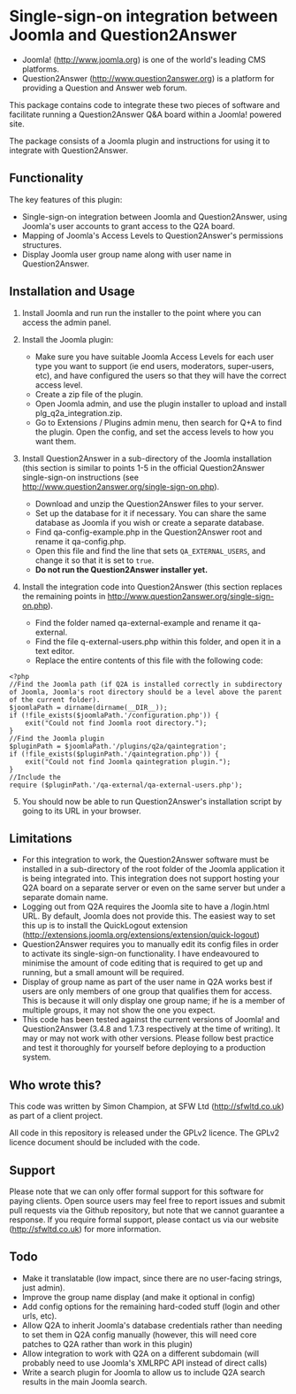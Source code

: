Single-sign-on integration between Joomla and Question2Answer
=============================================================

* Joomla! (http://www.joomla.org) is one of the world's leading CMS platforms.
* Question2Answer (http://www.question2answer.org) is a platform for providing a Question and Answer web forum.

This package contains code to integrate these two pieces of software and facilitate running a Question2Answer Q&A board within a Joomla! powered site.

The package consists of a Joomla plugin and instructions for using it to integrate with Question2Answer.


Functionality
-------------

The key features of this plugin:

* Single-sign-on integration between Joomla and Question2Answer, using Joomla's user accounts to grant access to the Q2A board.
* Mapping of Joomla's Access Levels to Question2Answer's permissions structures.
* Display Joomla user group name along with user name in Question2Answer.


Installation and Usage
----------------------

1. Install Joomla and run run the installer to the point where you can access the admin panel.

2. Install the Joomla plugin:
   * Make sure you have suitable Joomla Access Levels for each user type you want to support (ie end users, moderators, super-users, etc), and have configured the users so that they will have the correct access level.
   * Create a zip file of the plugin.
   * Open Joomla admin, and use the plugin installer to upload and install plg_q2a_integration.zip.
   * Go to Extensions / Plugins admin menu, then search for Q+A to find the plugin. Open the config, and set the access levels to how you want them.

3. Install Question2Answer in a sub-directory of the Joomla installation (this section is similar to points 1-5 in the official Question2Answer single-sign-on instructions (see http://www.question2answer.org/single-sign-on.php).
   * Download and unzip the Question2Answer files to your server.
   * Set up the database for it if necessary. You can share the same database as Joomla if you wish or create a separate database.
   * Find qa-config-example.php in the Question2Answer root and rename it qa-config.php.
   * Open this file and find the line that sets ```QA_EXTERNAL_USERS```, and change it so that it is set to ```true```.
   * **Do not run the Question2Answer installer yet.**

4. Install the integration code into Question2Answer (this section replaces the remaining points in http://www.question2answer.org/single-sign-on.php).
   * Find the folder named qa-external-example and rename it qa-external.
   * Find the file q-external-users.php within this folder, and open it in a text editor.
   * Replace the entire contents of this file with the following code:

```
<?php
//Find the Joomla path (if Q2A is installed correctly in subdirectory of Joomla, Joomla's root directory should be a level above the parent of the current folder).
$joomlaPath = dirname(dirname(__DIR__));
if (!file_exists($joomlaPath.'/configuration.php')) {
    exit("Could not find Joomla root directory.");
}
//Find the Joomla plugin
$pluginPath = $joomlaPath.'/plugins/q2a/qaintegration';
if (!file_exists($pluginPath.'/qaintegration.php')) {
    exit("Could not find Joomla qaintegration plugin.");
}
//Include the 
require ($pluginPath.'/qa-external/qa-external-users.php');
```

5. You should now be able to run Question2Answer's installation script by going to its URL in your browser.


Limitations
-----------

* For this integration to work, the Question2Answer software must be installed in a sub-directory of the root folder of the Joomla application it is being integrated into. This integration does not support hosting your Q2A board on a separate server or even on the same server but under a separate domain name.
* Logging out from Q2A requires the Joomla site to have a /login.html URL. By default, Joomla does not provide this. The easiest way to set this up is to install the QuickLogout extension (http://extensions.joomla.org/extensions/extension/quick-logout)
* Question2Answer requires you to manually edit its config files in order to activate its single-sign-on functionality. I have endeavoured to minimise the amount of code editing that is required to get up and running, but a small amount will be required.
* Display of group name as part of the user name in Q2A works best if users are only members of one group that qualifies them for access. This is because it will only display one group name; if he is a member of multiple groups, it may not show the one you expect.
* This code has been tested against the current versions of Joomla! and Question2Answer (3.4.8 and 1.7.3 respectively at the time of writing). It may or may not work with other versions. Please follow best practice and test it thoroughly for yourself before deploying to a production system.


Who wrote this?
---------------

This code was written by Simon Champion, at SFW Ltd (http://sfwltd.co.uk) as part of a client project.

All code in this repository is released under the GPLv2 licence. The GPLv2 licence document should be included with the code.


Support
-------

Please note that we can only offer formal support for this software for paying clients. Open source users may feel free to report issues and submit pull requests via the Github repository, but note that we cannot guarantee a response. If you require formal support, please contact us via our website (http://sfwltd.co.uk) for more information.


Todo
----

* Make it translatable (low impact, since there are no user-facing strings, just admin).
* Improve the group name display (and make it optional in config)
* Add config options for the remaining hard-coded stuff (login and other urls, etc).
* Allow Q2A to inherit Joomla's database credentials rather than needing to set them in Q2A config manually (however, this will need core patches to Q2A rather than work in this plugin)
* Allow integration to work with Q2A on a different subdomain (will probably need to use Joomla's XMLRPC API instead of direct calls)
* Write a search plugin for Joomla to allow us to include Q2A search results in the main Joomla search.
